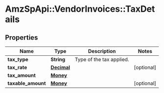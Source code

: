 # AmzSpApi::VendorInvoices::TaxDetails

## Properties
Name | Type | Description | Notes
------------ | ------------- | ------------- | -------------
**tax_type** | **String** | Type of the tax applied. | 
**tax_rate** | [**Decimal**](Decimal.md) |  | [optional] 
**tax_amount** | [**Money**](Money.md) |  | 
**taxable_amount** | [**Money**](Money.md) |  | [optional] 


